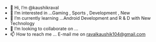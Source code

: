 - 👋 Hi, I’m @kaushikraval
- 👀 I’m interested in ...Gaming , Sports , Development , New  
- 🌱 I’m currently learning ...Android Development and R & D with New Technology
- 💞️ I’m looking to collaborate on ...
- 📫 How to reach me ... E-mail me on ravalkaushik104@gmail.com

<!---
kaushikraval/kaushikraval is a ✨ special ✨ repository because its `README.md` (this file) appears on your GitHub profile.
You can click the Preview link to take a look at your changes.
--->
